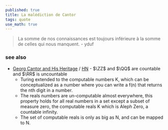 ```yaml
---
published: true
title: La malédiction de Cantor
tags: quote
use_math: true
---
```

> La somme de nos connaissances est toujours inférieure à la somme de celles qui nous manquent. - yduf

### see also
- [	Georg Cantor and His Heritage](http://arxiv.org/pdf/math/0209244) / [HN](https://news.ycombinator.com/item?id=39727610) - $\ZZ$ and $\QQ$ are countable and $\RR$ is uncountable
	- Turing extended to the computable numbers K, which can be conceptualized as a number where you can write a f(n) that returns the nth digit in a number.
    - The reals numbers are un-computable almost everywhere, this property holds for all real numbers in a set except a subset of measure zero, the computable reals K which is Aleph Zero, a countable infinity.
	- The set of computable reals is only as big as N, and can be mapped to N.


